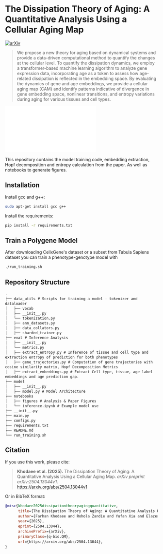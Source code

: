 # The Dissipation Theory of Aging: A Quantitative Analysis Using a Cellular Aging Map

[![arXiv](https://img.shields.io/badge/arXiv-504.13044v1-b31b1b.svg)](https://arxiv.org/abs/2504.13044v1)

> We propose a new theory for aging based on dynamical systems and provide a data-driven computational method to quantify the changes at the cellular level. To quantify the dissipation dynamics, we employ a transformer-based machine learning algorithm to analyze gene expression data, incorporating age as a token to assess how age-related dissipation is reflected in the embedding space. By evaluating the dynamics of gene and age embeddings, we provide a cellular aging map (CAM) and identify patterns indicative of divergence in gene embedding space, nonlinear transitions, and entropy variations during aging for various tissues and cell types.

![Cellular Aging Map for Muscle Cells](notebooks/figures/figure1.pdf)  

This repository contains the model training code, embedding extraction, Hopf decomposition and entropy calculation from the paper. As well as notebooks to generate figures.

## Installation
Install gcc and g++:

```bash
sudo apt-get install gcc g++
```

Install the requirements:
```bash
pip install -r requirements.txt
```

## Train a Polygene Model

After downloading CellxGene's dataset or a subset from Tabula Sapiens dataset you can train a phenotype-genotype model with
```bash
./run_training.sh
```

## Repository Structure

```
.
├── data_utils # Scripts for training a model - tokenizer and dataloader
│   ├── vocab
│   ├── __init__.py
│   └── tokenization.py
│   ├── ann_datasets.py
│   ├── data_collators.py
│   ├── sharded_trainer.py
├── eval # Inference Analysis
│   ├── __init__.py
│   └── metrics.py
│   ├── extract_entropy.py # Inference of tissue and cell type and extraction entropy of prediction for both phenotypes
│   ├── gene_trajectories.py # Computation of gene trajectories with cosine similarity matrix, Hopf Decomposition Metrics
│   ├── extract_embeddings.py # Extract Cell type, tissue, age label embeddings and age prediction gap.
├── model 
│   ├── __init__.py
│   ├── model.py # Model Architecture
├── notebooks
│   ├── figures # Analysis & Paper Figures
│   └── inference.ipynb # Example model use
├── __init__.py
├── main.py 
├── configs.py
├── requirements.txt
├── README.md
└── run_training.sh
```

## Citation

If you use this work, please cite:

> **Khodaee et al. (2025).** The Dissipation Theory of Aging: A Quantitative Analysis Using a Cellular Aging Map. *arXiv preprint arXiv:2504.13044v1*.  
> https://arxiv.org/abs/2504.13044v1

Or in BibTeX format:

```bibtex
@misc{khodaee2025dissipationtheoryagingquantitative,
      title={The Dissipation Theory of Aging: A Quantitative Analysis Using a Cellular Aging Map}, 
      author={Farhan Khodaee and Rohola Zandie and Yufan Xia and Elazer R. Edelman},
      year={2025},
      eprint={2504.13044},
      archivePrefix={arXiv},
      primaryClass={q-bio.QM},
      url={https://arxiv.org/abs/2504.13044}, 
}
```
